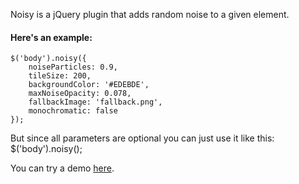 Noisy is a jQuery plugin that adds random noise to a given element.

#### Here's an example:
    $('body').noisy({
        noiseParticles: 0.9, 
        tileSize: 200, 
        backgroundColor: '#EDEBDE', 
        maxNoiseOpacity: 0.078,
        fallbackImage: 'fallback.png',
        monochromatic: false
    });

But since all parameters are optional you can just use it like this:
    $('body').noisy();

You can try a demo [here](http://jsbin.com/ojuno3).